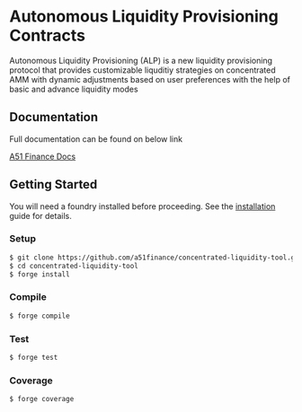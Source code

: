 # Autonomous Liquidity Provisioning Contracts

Autonomous Liquidity Provisioning (ALP) is a new liquidity provisioning protocol that provides customizable liquditiy
strategies on concentrated AMM with dynamic adjustments based on user preferences with the help of basic and advance
liquidity modes

## Documentation

Full documentation can be found on below link

[A51 Finance Docs](https://a51-finance.gitbook.io/a51-finance/)

## Getting Started

You will need a foundry installed before proceeding. See the
[installation](https://github.com/foundry-rs/foundry#installation) guide for details.

### Setup

```sh
$ git clone https://github.com/a51finance/concentrated-liquidity-tool.git
$ cd concentrated-liquidity-tool
$ forge install
```

### Compile

```sh
$ forge compile
```

### Test

```sh
$ forge test
```

### Coverage

```sh
$ forge coverage
```
